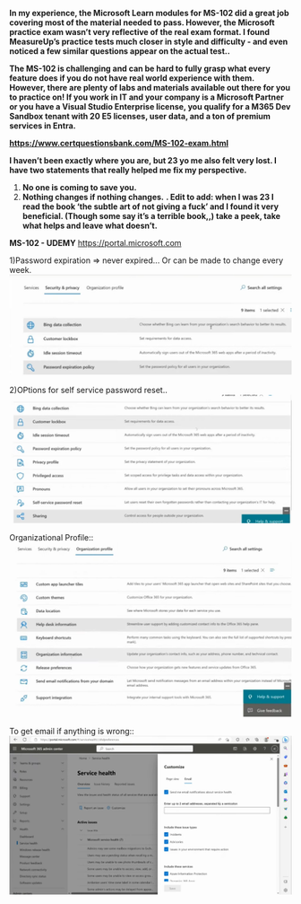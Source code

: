 **In my experience, the Microsoft Learn modules for MS-102 did a great job covering most of the material needed to pass. However, the Microsoft practice exam wasn’t very reflective of the real exam format. I found MeasureUp’s practice tests much closer in style and difficulty - and even noticed a few similar questions appear on the actual test..**

**The MS-102 is challenging and can be hard to fully grasp what every feature does if you do not have real world experience with them. However, there are plenty of labs and materials available out there for you to practice on! If you work in IT and your company is a Microsoft Partner or you have a Visual Studio Enterprise license, you qualify for a M365 Dev Sandbox tenant with 20 E5 licenses, user data, and a ton of premium services in Entra.**

**https://www.certquestionsbank.com/MS-102-exam.html**

**I haven’t been exactly where you are, but 23 yo me also felt very lost. I have two statements that really helped me fix my perspective.**
1. **No one is coming to save you.**
2. **Nothing changes if nothing changes.**
**. Edit to add: when I was 23 I read the book ‘the subtle art of not giving a fuck’ and I found it very beneficial. (Though some say it’s a terrible book,,) take a peek, take what helps and leave what doesn’t.**


**MS-102 - UDEMY**
https://portal.microsoft.com

1)Password expiration => never expired...
Or can be made to change every week.
![](../../Attachements/Pasted%20image%2020250619103655.png)

2)OPtions for self service password reset..
![](../../Attachements/Pasted%20image%2020250619103849.png)

Organizational Profile::
![](../../Attachements/Pasted%20image%2020250619103937.png)

To get email if anything is wrong::
![](../../Attachements/Pasted%20image%2020250619104703.png)

